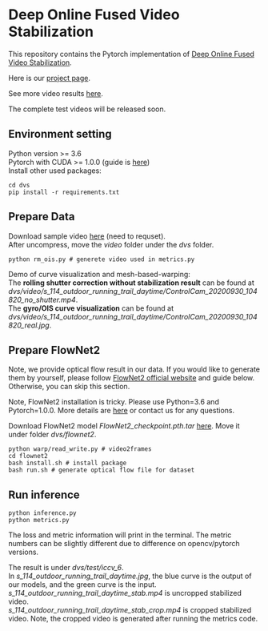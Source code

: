 
# Deep Online Fused Video Stabilization

This repository contains the Pytorch implementation of [Deep Online Fused Video Stabilization](https://arxiv.org/abs/2102.01279). 

Here is our [project page](https://zhmeishi.github.io/dvs/).

See more video results [here](https://zhmeishi.github.io/dvs/supp/results.html).

The complete test videos will be released soon.

## Environment setting
Python version >= 3.6  
Pytorch with CUDA >= 1.0.0 (guide is [here](https://pytorch.org/get-started/locally/))  
Install other used packages:
```
cd dvs
pip install -r requirements.txt 
```

## Prepare Data
Download sample video [here](https://drive.google.com/file/d/1nju9H8ohYZh6dGsdrQjQXFgfgkrFtkRi/view?usp=sharing) (need to requset).   
After uncompress, move the *video* folder under the *dvs* folder.   

```
python rm_ois.py # generete video used in metrics.py 
```
Demo of curve visualization and mesh-based-warping:  
The **rolling shutter correction without stabilization result** can be found at *dvs/video/s_114_outdoor_running_trail_daytime/ControlCam_20200930_104820_no_shutter.mp4*.  
The **gyro/OIS curve visualization** can be found at *dvs/video/s_114_outdoor_running_trail_daytime/ControlCam_20200930_104820_real.jpg*.  


## Prepare FlowNet2
Note, we provide optical flow result in our data. If you would like to generate them by yourself, please follow [FlowNet2 official website](https://github.com/NVIDIA/flownet2-pytorch) and guide below. Otherwise, you can skip this section. 

Note, FlowNet2 installation is tricky. Please use Python=3.6 and Pytorch=1.0.0. More details are [here](https://github.com/NVIDIA/flownet2-pytorch/issues/156) or contact us for any questions.

Download FlowNet2 model *FlowNet2_checkpoint.pth.tar* [here](https://drive.google.com/file/d/1hF8vS6YeHkx3j2pfCeQqqZGwA_PJq_Da/view).  Move it under folder *dvs/flownet2*.  
```
python warp/read_write.py # video2frames
cd flownet2
bash install.sh # install package
bash run.sh # generate optical flow file for dataset
``` 

## Run inference 
```
python inference.py
python metrics.py
``` 
The loss and metric information will print in the terminal. The metric numbers can be slightly different due to difference on opencv/pytorch versions.  

The result is under *dvs/test/iccv_6*.   
In *s_114_outdoor_running_trail_daytime.jpg*, the blue curve is the output of our models, and the green curve is the input.   
*s_114_outdoor_running_trail_daytime_stab.mp4* is uncropped stabilized video.  
*s_114_outdoor_running_trail_daytime_stab_crop.mp4* is cropped stabilized video. Note, the cropped video is generated after running the metrics code.   
